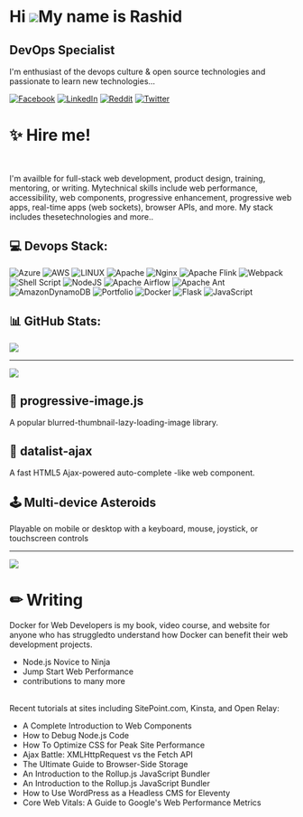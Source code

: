 Hi ![](https://user-images.githubusercontent.com/18350557/176309783-0785949b-9127-417c-8b55-ab5a4333674e.gif)My name is Rashid
=============================================================================================================================================

DevOps Specialist
-------------------------------------------------------------------------------

 I'm enthusiast of the devops culture & open source technologies and passionate to learn new technologies... 


[![Facebook](https://img.shields.io/badge/Facebook-%231877F2.svg?logo=Facebook&logoColor=white)](https://facebook.com/rashid.ul.haq.18)
[![LinkedIn](https://img.shields.io/badge/LinkedIn-%230077B5.svg?logo=linkedin&logoColor=white)](https://linkedin.com/in/rashid-siddique-ab2aaa5a)
[![Reddit](https://img.shields.io/badge/Reddit-%23FF4500.svg?logo=Reddit&logoColor=white)](https://reddit.com/user/techie-rashid)
[![Twitter](https://img.shields.io/badge/Twitter-%231DA1F2.svg?logo=Twitter&logoColor=white)](https://twitter.com/Rashid_ksa777)

# ✨ Hire me!
<br>
<p>I'm availble for full-stack web development, product design, training, mentoring, or writing. Mytechnical skills include web performance, accessibility, web components, progressive enhancement,
    progressive web apps, real-time apps (web sockets), browser APIs, and more. My stack includes thesetechnologies and more..</p>

## 💻 Devops Stack:
![Azure](https://img.shields.io/badge/azure-%230072C6.svg?style=for-the-badge&logo=azure-devops&logoColor=white) ![AWS](https://img.shields.io/badge/AWS-%23FF9900.svg?style=for-the-badge&logo=amazon-aws&logoColor=white) ![LINUX](https://img.shields.io/badge/Linux-FCC624?style=for-the-badge&logo=linux&logoColor=black) ![Apache](https://img.shields.io/badge/apache-%23D42029.svg?style=for-the-badge&logo=apache&logoColor=white) ![Nginx](https://img.shields.io/badge/nginx-%23009639.svg?style=for-the-badge&logo=nginx&logoColor=white) ![Apache Flink](https://img.shields.io/badge/Apache%20Flink-E6526F?style=for-the-badge&logo=Apache%20Flink&logoColor=white) ![Webpack](https://img.shields.io/badge/webpack-%238DD6F9.svg?style=for-the-badge&logo=webpack&logoColor=black) ![Shell Script](https://img.shields.io/badge/shell_script-%23121011.svg?style=for-the-badge&logo=gnu-bash&logoColor=white) ![NodeJS](https://img.shields.io/badge/node.js-6DA55F?style=for-the-badge&logo=node.js&logoColor=white) ![Apache Airflow](https://img.shields.io/badge/Apache%20Airflow-017CEE?style=for-the-badge&logo=Apache%20Airflow&logoColor=white) ![Apache Ant](https://img.shields.io/badge/Apache%20Ant-A81C7D?style=for-the-badge&logo=Apache%20Ant&logoColor=white) ![AmazonDynamoDB](https://img.shields.io/badge/Amazon%20DynamoDB-4053D6?style=for-the-badge&logo=Amazon%20DynamoDB&logoColor=white) ![Portfolio](https://img.shields.io/badge/Portfolio-%23000000.svg?style=for-the-badge&logo=firefox&logoColor=#FF7139) ![Docker](https://img.shields.io/badge/docker-%230db7ed.svg?style=for-the-badge&logo=docker&logoColor=white) ![Flask](https://img.shields.io/badge/flask-%23000.svg?style=for-the-badge&logo=flask&logoColor=white) ![JavaScript](https://img.shields.io/badge/javascript-%23323330.svg?style=for-the-badge&logo=javascript&logoColor=%23F7DF1E)

## 📊 GitHub Stats:

![](https://github-readme-streak-stats.herokuapp.com/?user=techie-ksa&theme=dark&hide_border=false)<br/>


---
[![](https://visitcount.itsvg.in/api?id=techie-ksa&icon=0&color=0)](https://visitcount.itsvg.in)

<!-- Proudly created with GPRM ( https://gprm.itsvg.in ) -->

## 📸  progressive-image.js
    
<p>   A popular blurred-thumbnail-lazy-loading-image library.</p>

## 🔧 datalist-ajax
 <p> A fast HTML5 Ajax-powered auto-complete -like web component. </p>

## 🕹 Multi-device Asteroids
Playable on mobile or desktop with a keyboard, mouse, joystick, or touchscreen controls 

------------------------------------------------------------------------------------------------------------------------------------------------------------------------------------------------------------------------------
[![](https://visitcount.itsvg.in/api?id=techie-ksa&icon=0&color=0)](https://visitcount.itsvg.in)
#  ✏ Writing
Docker for Web Developers is my book, video course, and website for anyone who has struggledto understand how Docker can benefit their web development projects.
  <ul>
            <li>Node.js Novice to Ninja</li>
            <li>Jump Start Web Performance</li>
            <li>contributions to many more</li>
        </ul>
    <br>
Recent tutorials at sites including SitePoint.com, Kinsta, and Open Relay:

<ul>
            <li>A Complete Introduction to Web Components</li>
            <li>How to Debug Node.js Code</li>
            <li>How To Optimize CSS for Peak Site Performance</li>
            <li>Ajax Battle: XMLHttpRequest vs the Fetch API</li>
            <li>The Ultimate Guide to Browser-Side Storage</li>
            <li>An Introduction to the Rollup.js JavaScript Bundler</li>
            <li>An Introduction to the Rollup.js JavaScript Bundler</li>
            <li>How to Use WordPress as a Headless CMS for Eleventy</li>
            <li>Core Web Vitals: A Guide to Google's Web Performance Metrics</li>
        </ul>
